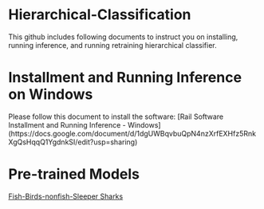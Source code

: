 # Hierarchical-Classification

This github includes following documents to instruct you on installing, running inference, and running retraining hierarchical classifier.

<h1>Installment and Running Inference on Windows</h1>
Please follow this document to install the software: [Rail Software Installment and Running Inference - Windows](https://docs.google.com/document/d/1dgUWBqvbuQpN4nzXrfEXHfz5RnkXgQsHqqQ1YgdnkSI/edit?usp=sharing)


<h1>Pre-trained Models</h1>

[Fish-Birds-nonfish-Sleeper Sharks](https://drive.google.com/drive/folders/1AAbu0j_k7xLfZ57syXd7c_hHbsJCuXUY?usp=sharing)
